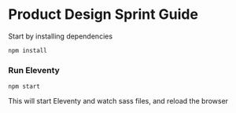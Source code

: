 # Product Design Sprint Guide 

Start by installing dependencies

```
npm install
```

### Run Eleventy

```
npm start
```
This will start Eleventy and watch sass files, and reload the browser
